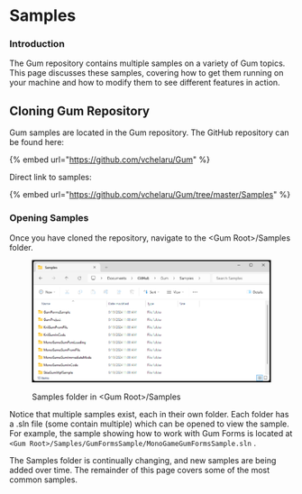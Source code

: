 # Samples

### Introduction

The Gum repository contains multiple samples on a variety of Gum topics. This page discusses these samples, covering how to get them running on your machine and how to modify them to see different features in action.

## Cloning Gum Repository

Gum samples are located in the Gum repository. The GitHub repository can be found here:

{% embed url="https://github.com/vchelaru/Gum" %}

Direct link to samples:

{% embed url="https://github.com/vchelaru/Gum/tree/master/Samples" %}

### Opening Samples

Once you have cloned the repository, navigate to the \<Gum Root>/Samples folder.

<figure><img src="../../../.gitbook/assets/image (81).png" alt=""><figcaption><p>Samples folder in &#x3C;Gum Root>/Samples</p></figcaption></figure>

Notice that multiple samples exist, each in their own folder. Each folder has a .sln file (some contain multiple) which can be opened to view the sample. For example, the sample showing how to work with Gum Forms is located at `<Gum Root>/Samples/GumFormsSample/MonoGameGumFormsSample.sln` .

The Samples folder is continually changing, and new samples are being added over time. The remainder of this page covers some of the most common samples.
